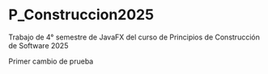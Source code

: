 # P_Construccion2025
Trabajo de 4° semestre de JavaFX del curso de Principios de Construcción de Software 2025 

Primer cambio de prueba
